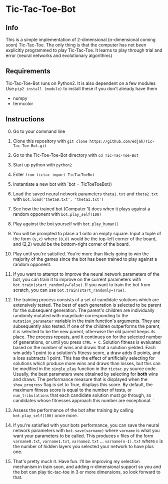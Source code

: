 # Tic-Tac-Toe-Bot


Info
-----
This is a simple implementation of 2-dimensional (n-dimensional coming soon) Tic-Tac-Toe. The only thing is that the computer has not been explicitly programmed to play Tic-Tac-Toe. It learns to play through trial and error (neural networks and evolutionary algorithms)

Requirements
-------------
Tic-Tac-Toe-Bot runs on Python2. It is also dependent on a few modules
Use `pip2 install (module)` to install these if you don't already have them
* numpy
* termcolor

Instructions
-------------
0. Go to your command line
1. Clone this repository with `git clone https://github.com/edjah/Tic-Tac-Toe-Bot.git`
2. Go to the Tic-Toe-Toe-Bot directory with `cd Tic-Tac-Toe-Bot`
3. Start up python with `python2`
4. Enter `from tictac import TicTacToeBot`
5. Instantiate a new bot with `bot = TicToeToeBot()
6. Load the saved neural network parameters `theta1.txt` and `theta2.txt` with `bot.load('theta0.txt', 'theta1.txt')`
7. See how the trained bot (Computer 1) does when it plays against a random opponent with `bot.play_self(100)`
8. Play against the bot yourself with `bot.play_human()`
9. You will be prompted to place a 1 onto an empty square. Input a tuple of the form `(y,x)` where `(0,0)` would be the top-left corner of the board, and (2,2) would be the bottom-right corner of the board.
 
10. Play until you're satisfied. You're more than likely going to win the majority of the games since the bot has been trained to play against a random opponent. 

11. If you want to attempt to improve the neural network parameters of the bot, you can train it to improve on the current parameters with `bot.train(start_randomly=False)`. If you want to train the bot from scratch, you can use `bot.train(start_randomly=True)`. 

12. The training process consists of a set of candidate solutions which are extensively tested. The best of each generation is selected to be parent for the subsequent generation. The parent's children are individually randomly mutated with magnitude corresponding to the `mutation_parameter` variable in the train function's arguments. They are subsequently also tested. If one of the children outperforms the parent, it is selected to be the new parent, otherwise the old parent keeps its place. The process repeats, and it continues on for the selected number of generations, or until you press `CTRL + C`. Solution fitness is evaluated based on the number of wins and draws that a solution yielded. Each win adds 1 point to a solution's fitness score, a draw adds 0 points, and a loss subtracts 1 point. This has the effect of artificially selecting for solutions which produce more wins and draws than losses, but this can be modified in the `single_play` function in the `tictac.py` source code. Usually, the best parameters were obtained by selecting for **both** wins and draws. The performance measure that is displayed when the `show_progress` flag is set to True, displays this score. By default, the maximum fitness score is equal to the number of tests, or `num_tribulations` that each candidate solution must go through, so candidates whose fitnesses approach this number are exceptional.
 `
13. Assess the performance of the bot after training by calling `bot.play_self(100)` once more.
14. If you're satisfied with your bots performance, you can save the neural network parameters with `bot.save(varname)` where `varname` is what you want your parameters to be called. This produces `n` files of the form `varname0.txt`, `varname1.txt`, `varname2.txt` ... `varname(n-1).txt` where `n` is the number of hidden layers you selected your network to have plus one.

15. That's pretty much it. Have fun. I'll be improving my selection mechanism in train soon, and adding n-dimensional support so you and the bot can play tic-tac-toe in 3 or more dimensions, so look forward to that.
